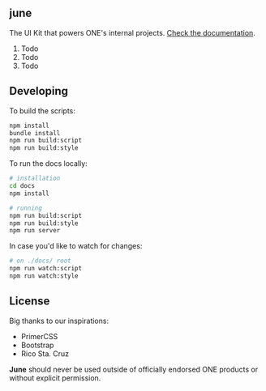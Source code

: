 ## june
The UI Kit that powers ONE's internal projects. [Check the documentation](dev-onenetworkecommerce.github.io/june).

1. Todo
2. Todo
3. Todo

## Developing
To build the scripts:
```bash
npm install
bundle install
npm run build:script
npm run build:style
```

To run the docs locally:
```bash
# installation
cd docs
npm install

# running
npm run build:script
npm run build:style
npm run server
```

In case you'd like to watch for changes:
```bash
# on ./docs/ root
npm run watch:script
npm run watch:style
```

## License
Big thanks to our inspirations:
- PrimerCSS
- Bootstrap
- Rico Sta. Cruz

**June** should never be used outside of officially endorsed ONE products or without explicit permission.
